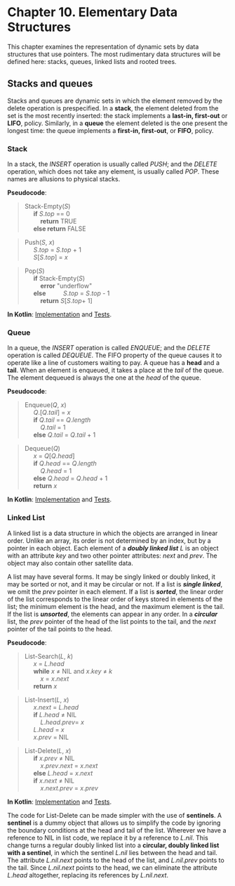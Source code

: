 Chapter 10. Elementary Data Structures
======================================

This chapter examines the representation of dynamic sets by data structures that use pointers.
The most rudimentary data structures will be defined here: stacks, queues, linked lists and rooted trees.

## Stacks and queues

Stacks and queues are dynamic sets in which the element removed by the delete operation is prespecified.
In a **stack**, the element deleted from the set is the most recently inserted: the stack implements a **last-in, first-out** or **LIFO**, policy.
Similarly, in a **queue** the element deleted is the one present the longest time: the queue implements a **first-in, first-out**, or **FIFO**, policy.

### Stack

In a stack, the _INSERT_ operation is usually called _PUSH_; and the _DELETE_ operation, which does not take any element, is usually called _POP_.
These names are allusions to physical stacks.


**Pseudocode**:
>Stack-Empty(_S_)  
&nbsp;&nbsp;&nbsp;&nbsp;    **if** _S_._top_ == 0  
&nbsp;&nbsp;&nbsp;&nbsp;&nbsp;&nbsp;&nbsp;&nbsp;        **return** TRUE  
&nbsp;&nbsp;&nbsp;&nbsp;    **else return** FALSE  

>Push(_S_, _x_)  
&nbsp;&nbsp;&nbsp;&nbsp;    _S_._top_ = _S_._top_ + 1  
&nbsp;&nbsp;&nbsp;&nbsp;    _S_\[_S_._top_] = _x_  

>Pop(_S_)  
&nbsp;&nbsp;&nbsp;&nbsp;    **if** Stack-Empty(_S_)  
&nbsp;&nbsp;&nbsp;&nbsp;&nbsp;&nbsp;&nbsp;&nbsp;        **error** "underflow"  
&nbsp;&nbsp;&nbsp;&nbsp;    **else** 
&nbsp;&nbsp;&nbsp;&nbsp;&nbsp;&nbsp;&nbsp;&nbsp;        _S_._top_ = _S_._top_ - 1  
&nbsp;&nbsp;&nbsp;&nbsp;&nbsp;&nbsp;&nbsp;&nbsp;        **return** _S_\[_S_._top_+ 1]  

**In Kotlin**: [Implementation](../src/main/kotlin/chapter10/Stack.kt) and [Tests](../src/test/kotlin/chapter10/StackTest.kt).

### Queue

In a queue, the _INSERT_ operation is called _ENQUEUE_; and the _DELETE_ operation is called _DEQUEUE_.
The FIFO property of the queue causes it to operate like a line of customers waiting to pay.
A queue has a **head** and a **tail**. 
When an element is enqueued, it takes a place at the _tail_ of the queue. 
The element dequeued is always the one at the _head_ of the queue. 


**Pseudocode**:
>Enqueue(_Q_, _x_)  
&nbsp;&nbsp;&nbsp;&nbsp;    _Q_.\[_Q_._tail_] = _x_  
&nbsp;&nbsp;&nbsp;&nbsp;    **if** _Q_._tail_ == _Q_._length_  
&nbsp;&nbsp;&nbsp;&nbsp;&nbsp;&nbsp;&nbsp;&nbsp;        _Q_._tail_ = 1  
&nbsp;&nbsp;&nbsp;&nbsp;    **else** _Q_._tail_ = _Q_._tail_ + 1  

>Dequeue(_Q_)  
&nbsp;&nbsp;&nbsp;&nbsp;    _x_ = _Q_\[_Q_._head_]  
&nbsp;&nbsp;&nbsp;&nbsp;    **if** _Q_._head_ == _Q_._length_  
&nbsp;&nbsp;&nbsp;&nbsp;&nbsp;&nbsp;&nbsp;&nbsp;        _Q_._head_ = 1  
&nbsp;&nbsp;&nbsp;&nbsp;    **else** _Q_._head_ = _Q_._head_ + 1  
&nbsp;&nbsp;&nbsp;&nbsp;    **return** _x_  

**In Kotlin**: [Implementation](../src/main/kotlin/chapter10/Queue.kt) and [Tests](../src/test/kotlin/chapter10/QueueTest.kt).

### Linked List

A linked list is a data structure in which the objects are arranged in linear order.
Unlike an array, its order is not determined by an index, but by a pointer in each object.
Each element of a _**doubly linked list**_ _L_ is an object with an attribute _key_ and two other pointer attributes: _next_ and _prev_.
The object may also contain other satellite data.

A list may have several forms.
It may be singly linked or doubly linked, it may be sorted or not, and it may be circular or not.
If a list is _**single linked**_, we omit the _prev_ pointer in each element.
If a list is _**sorted**_, the linear order of the list corresponds to the linear order of keys stored in elements of the list; the minimum element is the head, and the maximum element is the tail.
If the list is _**unsorted**_, the elements can appear in any order.
In a _**circular**_ list, the _prev_ pointer of the head of the list points to the tail, and the _next_ pointer of the tail points to the head.

**Pseudocode**:
>List-Search(_L_, _k_)  
&nbsp;&nbsp;&nbsp;&nbsp;    _x_ = _L_._head_  
&nbsp;&nbsp;&nbsp;&nbsp;    **while** _x_ ≠ NIL and _x_._key_ ≠ _k_  
&nbsp;&nbsp;&nbsp;&nbsp;&nbsp;&nbsp;&nbsp;&nbsp;        _x_ = _x_._next_  
&nbsp;&nbsp;&nbsp;&nbsp;    **return** _x_  

>List-Insert(_L_, _x_)  
&nbsp;&nbsp;&nbsp;&nbsp;    _x_._next_ = _L_._head_  
&nbsp;&nbsp;&nbsp;&nbsp;    **if** _L_._head_ ≠ NIL  
&nbsp;&nbsp;&nbsp;&nbsp;&nbsp;&nbsp;&nbsp;&nbsp;        _L_._head_._prev_= _x_  
&nbsp;&nbsp;&nbsp;&nbsp;    _L_._head_ = _x_  
&nbsp;&nbsp;&nbsp;&nbsp;    _x_._prev_ = NIL  

>List-Delete(_L_, _x_)  
&nbsp;&nbsp;&nbsp;&nbsp;    **if** _x_._prev_ ≠ NIL  
&nbsp;&nbsp;&nbsp;&nbsp;&nbsp;&nbsp;&nbsp;&nbsp;        _x_._prev_._next_ = _x_._next_  
&nbsp;&nbsp;&nbsp;&nbsp;    **else** _L_._head_ = _x_._next_  
&nbsp;&nbsp;&nbsp;&nbsp;    **if** _x_._next_ ≠ NIL  
&nbsp;&nbsp;&nbsp;&nbsp;&nbsp;&nbsp;&nbsp;&nbsp;        _x_._next_._prev_ = _x_._prev_  

**In Kotlin**: [Implementation](../src/main/kotlin/chapter10/LinkedList.kt) and [Tests](../src/test/kotlin/chapter10/LinkedListTest.kt).

The code for List-Delete can be made simpler with the use of **sentinels**. 
A **sentinel** is a dummy object that allows us to simplify the code by ignoring the boundary conditions at the head and tail of the list.
Wherever we have a reference to NIL in list code, we replace it by a reference to _L_._nil_.
This change turns a regular doubly linked list into a **circular, doubly linked list with a sentinel**, in which the sentinel _L_._nil_ lies between the head and tail.
The attribute _L_._nil_._next_ points to the head of the list, and _L_._nil_._prev_ points to the tail.
Since _L_._nil_._next_ points to the head, we can eliminate the attribute _L_._head_ altogether, replacing its references by _L_._nil_._next_.


